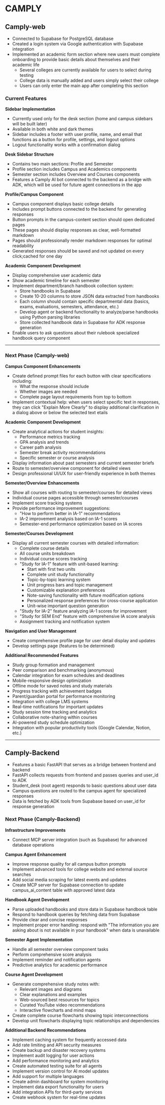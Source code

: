 # CAMPLY

## Camply-web

- Connected to Supabase for PostgreSQL database
- Created a login system via Google authentication with Supabase integration
- Implemented an academic form section where new users must complete onboarding to provide basic details about themselves and their academic life
  - Several colleges are currently available for users to select during testing
  - College data is manually added and users simply select their college
  - Users can only enter the main app after completing this section

### Current Features

**Sidebar Implementation**

- Currently used only for the desk section (home and campus sidebars will be built later)
- Available in both white and dark themes
- Sidebar includes a footer with user profile, name, and email that functions as a button for profile, settings, and logout options
- Logout functionality works with a confirmation dialog

**Desk Sidebar Structure**

- Contains two main sections: Profile and Semester
- Profile section includes Campus and Academics components
- Semester section includes Overview and Courses components
- Features a Camply AI bot connected to the backend as a bridge with ADK, which will be used for future agent connections in the app

**Profile/Campus Component**

- Campus component displays basic college details
- Includes prompt buttons connected to the backend for generating responses
- Button prompts in the campus-content section should open dedicated pages
- These pages should display responses as clear, well-formatted markdown
- Pages should professionally render markdown responses for optimal readability
- Generated responses should be saved and not updated on every click;cached for one day

**Academic Component Development**

- Display comprehensive user academic data
- Show academic timeline for each semester
- Implement department/branch handbook collection system:
  - Store handbooks in Supabase
  - Create 10-20 columns to store JSON data extracted from handbooks
  - Each column should contain specific departmental data (basics, exams, evaluations, semesters, attendance, etc.)
  - Develop agent or backend functionality to analyze/parse handbooks using Python parsing libraries
  - Store collected handbook data in Supabase for ADK response generation
- Enable users to ask questions about their rulebook specialized handbook query component




---

### Next Phase (Camply-web)

**Campus Component Enhancements**

- Create defined prompt files for each button with clear specifications including:
  - What the response should include
  - Whether images are needed
  - Complete page layout requirements from top to bottom
- Implement contextual help: when users select specific text in responses, they can click "Explain More Clearly" to display additional clarification in a dialog above or below the selected text
  etails

**Academic Component Development**

- Create analytical actions for student insights:
  - Performance metrics tracking
  - GPA analysis and trends
  - Career path analysis
  - Semester break activity recommendations
  - Specific semester or course analysis
- Display information about past semesters and current semester briefs
- Route to semester/overview component for detailed views
- Design professional UI/UX for user-friendly experience in both themes

**Semester/Overview Enhancements**

<!-- - Display comprehensive semester details including timeline -->
- Show all courses with routing to semester/courses for detailed views
- Individual course pages accessible through semester/courses
- Implement score tracking systems
- Provide performance improvement suggestions:
  - "How to perform better in IA-1" recommendations
  - IA-2 improvement analysis based on IA-1 scores
  - Semester-end performance optimization based on IA scores

**Semester/Courses Development**

- Display all current semester courses with detailed information:
  - Complete course details
  - All course units breakdown
  - Individual course scores tracking
  - "Study for IA-1" feature with unit-based learning:
    - Start with first two units
    - Complete unit study functionality
    - Topic-by-topic learning system
    - Unit progress bars and topic management
    - Customizable explanation preferences
    - Note-saving functionality with future modification options
    - Personalized response preferences for cross-course application
    - Unit-wise important question generation
  - "Study for IA-2" feature analyzing IA-1 scores for improvement
  - "Study for SEM End" feature with comprehensive IA score analysis
  - Assignment tracking and notification system

**Navigation and User Management**

<!-- - Implement clickable breadcrumbs for easy page navigation -->

- Create comprehensive profile page for user detail display and updates
- Develop settings page (features to be determined)

**Additional Recommended Features**

- Study group formation and management
- Peer comparison and benchmarking (anonymous)
- Calendar integration for exam schedules and deadlines
- Mobile-responsive design optimization
- Offline mode for saved notes and study materials
- Progress tracking with achievement badges
- Parent/guardian portal for performance monitoring
- Integration with college LMS systems
- Real-time notifications for important updates
- Study session time tracking and analytics
- Collaborative note-sharing within courses
- AI-powered study schedule optimization
- Integration with popular productivity tools (Google Calendar, Notion, etc.)

---

## Camply-Backend

- Features a basic FastAPI that serves as a bridge between frontend and backend
- FastAPI collects requests from frontend and passes queries and user_id to ADK
- Student_desk (root agent) responds to basic questions about user data
- Campus questions are routed to the campus agent for specialized responses
- Data is fetched by ADK tools from Supabase based on user_id for response generation

### Next Phase (Camply-Backend)

**Infrastructure Improvements**

- Connect MCP server integration (such as Supabase) for advanced database operations

**Campus Agent Enhancement**

- Improve response quality for all campus button prompts
- Implement advanced tools for college website and external source searches
- Add social media scraping for latest events and updates
- Create MCP server for Supabase connection to update campus_ai_content table with approved latest data

**Handbook Agent Development**

- Parse uploaded handbooks and store data in Supabase handbook table
- Respond to handbook queries by fetching data from Supabase
- Provide clear and concise responses
- Implement proper error handling: respond with "The information you are asking about is not available in your handbook" when data is unavailable

**Semester Agent Implementation**

- Handle all semester overview component tasks
- Perform comprehensive score analysis
- Implement reminder and notification agents
- Predictive analytics for academic performance

**Course Agent Development**

- Generate comprehensive study notes with:
  - Relevant images and diagrams
  - Clear explanations and examples
  - Web-sourced best resources for topics
  - Curated YouTube video recommendations
  - Interactive flowcharts and mind maps
- Create complete course flowcharts showing topic interconnections
- Develop unit flowcharts displaying topic relationships and dependencies

**Additional Backend Recommendations**

- Implement caching system for frequently accessed data
- Add rate limiting and API security measures
- Create backup and disaster recovery systems
- Implement audit logging for user actions
- Add performance monitoring and analytics
- Create automated testing suite for all agents
- Implement version control for AI model updates
- Add support for multiple languages
- Create admin dashboard for system monitoring
- Implement data export functionality for users
- Add integration APIs for third-party services
- Create webhook system for real-time updates
